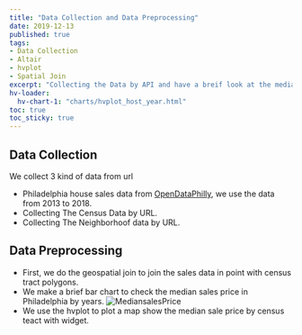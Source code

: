 ```yaml
---
title: "Data Collection and Data Preprocessing"
date: 2019-12-13
published: true
tags: 
- Data Collection
- Altair
- hvplot
- Spatial Join
excerpt: "Collecting the Data by API and have a breif look at the median hosue price in Philadelphia from 2013 to 2015z"
hv-loader:
  hv-chart-1: "charts/hvplot_host_year.html"
toc: true
toc_sticky: true
---
```


## Data Collection

We collect 3 kind of data from url
- Philadelphia house sales data from [OpenDataPhilly](https://cityofphiladelphia.carto.com/u/phl/me), we use the data from 2013 to 2018.
- Collecting The Census Data by URL.
- Collecting The Neighborhoof data by URL.

## Data Preprocessing

- First, we do the geospatial join to join the sales data in point with census tract polygons.
- We make a brief bar chart to check the median sales price in Philadelphia by years.
![MediansalesPrice](https://raw.githubusercontent.com/zhaoanyang36/final/assets/images/MediansalesPrice.png)
- We use the hvplot to plot a map show the median sale price by census teact with widget.
<div id="hv-chart-2"></div> 






